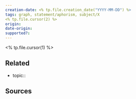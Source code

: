 ```yaml
---
creation-date: <% tp.file.creation_date("YYYY-MM-DD") %>
tags: graph, statement/aphorism, subject/X
<% tp.file.cursor(2) %>
origin: 
date-origin:
supported?: 
---
```

<% tp.file.cursor(1) %>

## Related
- topic:: 

## Sources
